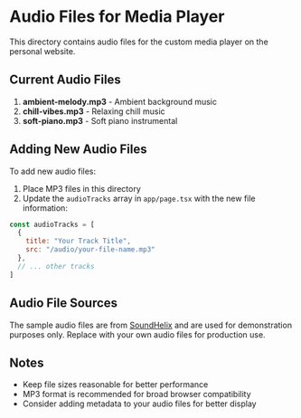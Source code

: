 # Audio Files for Media Player

This directory contains audio files for the custom media player on the personal website.

## Current Audio Files

1. **ambient-melody.mp3** - Ambient background music
2. **chill-vibes.mp3** - Relaxing chill music
3. **soft-piano.mp3** - Soft piano instrumental

## Adding New Audio Files

To add new audio files:

1. Place MP3 files in this directory
2. Update the `audioTracks` array in `app/page.tsx` with the new file information:

```javascript
const audioTracks = [
  {
    title: "Your Track Title",
    src: "/audio/your-file-name.mp3"
  },
  // ... other tracks
]
```

## Audio File Sources

The sample audio files are from [SoundHelix](https://www.soundhelix.com/audio-examples) and are used for demonstration purposes only. Replace with your own audio files for production use.

## Notes

- Keep file sizes reasonable for better performance
- MP3 format is recommended for broad browser compatibility
- Consider adding metadata to your audio files for better display

